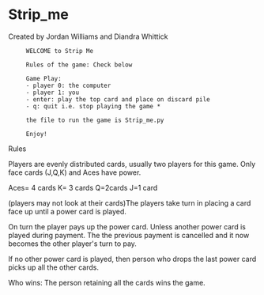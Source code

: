 # Strip_me


Created by Jordan Williams and Diandra Whittick                              
 
         WELCOME to Strip Me                                  
        
         Rules of the game: Check below                   
                                                             
         Game Play:                                           
         - player 0: the computer                             
         - player 1: you                                      
         - enter: play the top card and place on discard pile 
         - q: quit i.e. stop playing the game *
         
         the file to run the game is Strip_me.py
         
         Enjoy!   
         

Rules

Players are evenly distributed cards, usually two players for this game. Only face cards (J,Q,K) and Aces have power.

Aces= 4 cards
K= 3 cards
Q=2cards
J=1 card

(players may not look at their cards)The players take turn in placing a card face up until a power card is played.

On turn the player pays up the power card. Unless another power card is played during payment. The the previous payment is cancelled and it now becomes the other player's turn to pay.

If no other power card is played, then person who drops the last power card picks up all the other cards.

Who wins: The person retaining all the cards wins the game.


